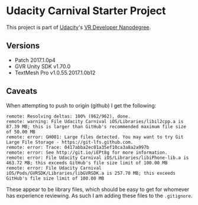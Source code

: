# Udacity Carnival Starter Project

This project is part of [Udacity](https://www.udacity.com "Udacity - Be in demand")'s [VR Developer Nanodegree](https://www.udacity.com/course/vr-developer-nanodegree--nd017).

## Versions
- Patch 2017.1.0p4
- GVR Unity SDK v1.70.0
- TextMesh Pro v1.0.55.2017.1.0b12

## Caveats

When attempting to push to origin (github) I get the following:

```
remote: Resolving deltas: 100% (962/962), done.
remote: warning: File Udacity Carnival iOS/Libraries/libil2cpp.a is 87.39 MB; this is larger than GitHub's recommended maximum file size of 50.00 MB
remote: error: GH001: Large files detected. You may want to try Git Large File Storage - https://git-lfs.github.com.
remote: error: Trace: 0417abba2ec01a35ef10ca3a8a2a997b
remote: error: See http://git.io/iEPt8g for more information.
remote: error: File Udacity Carnival iOS/Libraries/libiPhone-lib.a is 463.72 MB; this exceeds GitHub's file size limit of 100.00 MB
remote: error: File Udacity Carnival iOS/Pods/GVRSDK/Libraries/libGVRSDK.a is 257.70 MB; this exceeds GitHub's file size limit of 100.00 MB
```

These appear to be library files, which should be easy to get for whomever has experience reviewing. As such I am adding these files to the `.gitignore`.

